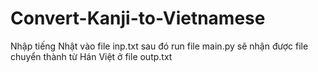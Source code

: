 # Convert-Kanji-to-Vietnamese
Nhập tiếng Nhật vào file inp.txt sau đó run file main.py sẽ nhận được file chuyển thành từ Hán Việt ở file outp.txt
